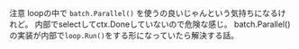 注意 loopの中で `batch.Parallel()` を使うの良いじゃんという気持ちになるけれど。
内部でselectしてctx.Doneしていないので危険な感じ。
batch.Parallel()の実装が内部で`loop.Run()`をする形になっていたら解決する話。


